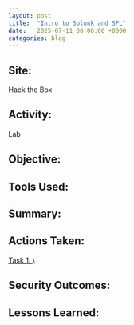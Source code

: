 ```yaml
---
layout: post
title:  "Intro to Splunk and SPL"
date:   2025-07-11 00:00:00 +0000
categories: blog
---
```


**Site:**
-
Hack the Box

**Activity:**
-
Lab

**Objective:**
-


**Tools Used:**
-


**Summary:**
-


**Actions Taken:**
-
<ins>Task 1: </ins>\
  

**Security Outcomes:** 
-

  
**Lessons Learned:**
-  

